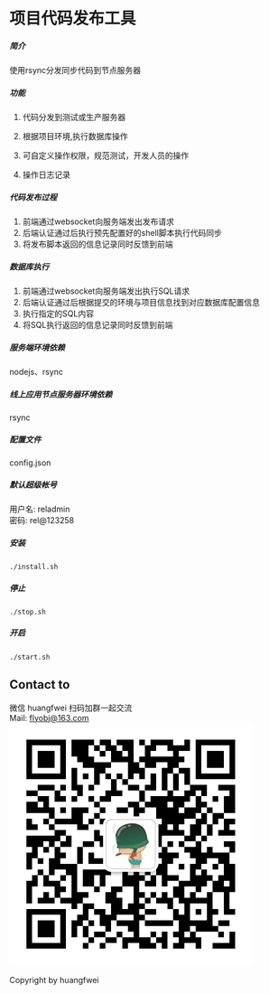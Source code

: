 # 项目代码发布工具
##### 简介
使用rsync分发同步代码到节点服务器

##### 功能

1. 代码分发到测试或生产服务器

2. 根据项目环境,执行数据库操作

3. 可自定义操作权限，规范测试，开发人员的操作

4. 操作日志记录

##### 代码发布过程
1. 前端通过websocket向服务端发出发布请求
2. 后端认证通过后执行预先配置好的shell脚本执行代码同步
3. 将发布脚本返回的信息记录同时反馈到前端

##### 数据库执行
1. 前端通过websocket向服务端发出执行SQL请求
2. 后端认证通过后根据提交的环境与项目信息找到对应数据库配置信息
3. 执行指定的SQL内容
4. 将SQL执行返回的信息记录同时反馈到前端

##### 服务端环境依赖
nodejs、rsync

##### 线上应用节点服务器环境依赖
rsync

##### 配置文件
config.json

##### 默认超级帐号
用户名: reladmin  
密码: rel@123258

##### 安装
`./install.sh`

##### 停止
`./stop.sh`

##### 开启
`./start.sh`

## Contact to
微信  huangfwei  扫码加群一起交流  
Mail:  flyobj@163.com   
![系统模块](wx.jpg)

Copyright by huangfwei
